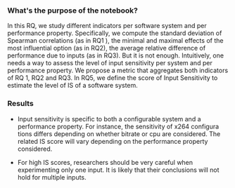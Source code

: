 
### What's the purpose of the notebook?

In this RQ, we study different indicators per software system and per performance property. 
Specifically, we compute the standard deviation of Spearman correlations (as in RQ1 ), the minimal and maximal effects of the most influential option (as in RQ2), the average relative difference of performance due to inputs (as in RQ3). But it is not enough. Intuitively, one needs a way to assess the level of input sensitivity per system and per performance property. We propose a metric that aggregates both indicators of RQ 1, RQ2 and RQ3. In RQ5, we define the score of
Input Sensitivity to estimate the level of IS of a software system.

### Results 

- Input sensitivity is specific to both a configurable system and a performance property. For instance, the sensitivity of x264 configura tions differs depending on whether bitrate or cpu are considered. The related IS score will vary depending on the performance property considered. 

- For high IS scores, researchers should be very careful when experimenting only one input. It is likely that their conclusions will not hold for multiple inputs.
